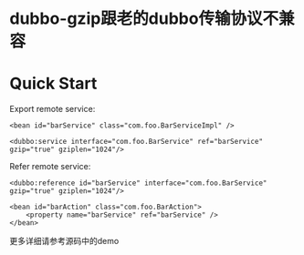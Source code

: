 dubbo-gzip跟老的dubbo传输协议不兼容
================================================================
Quick Start
================================================================
Export remote service:
	
    <bean id="barService" class="com.foo.BarServiceImpl" />
	
    <dubbo:service interface="com.foo.BarService" ref="barService" gzip="true" gziplen="1024"/>

Refer remote service:

    <dubbo:reference id="barService" interface="com.foo.BarService" gzip="true" gziplen="1024"/>
	
    <bean id="barAction" class="com.foo.BarAction">
        <property name="barService" ref="barService" />
    </bean>

更多详细请参考源码中的demo